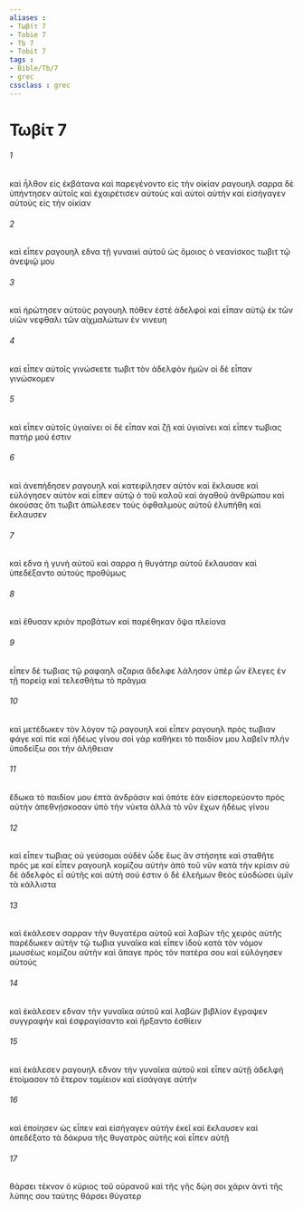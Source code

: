 ```yaml
---
aliases : 
- Τωβίτ 7
- Tobie 7
- Tb 7
- Tobit 7
tags : 
- Bible/Tb/7
- grec
cssclass : grec
---
```


# Τωβίτ 7

###### 1
καὶ ἦλθον εἰς ἐκβάτανα καὶ παρεγένοντο εἰς τὴν οἰκίαν ραγουηλ σαρρα δὲ ὑπήντησεν αὐτοῖς καὶ ἐχαιρέτισεν αὐτοὺς καὶ αὐτοὶ αὐτήν καὶ εἰσήγαγεν αὐτοὺς εἰς τὴν οἰκίαν
###### 2
καὶ εἶπεν ραγουηλ εδνα τῇ γυναικὶ αὐτοῦ ὡς ὅμοιος ὁ νεανίσκος τωβιτ τῷ ἀνεψιῷ μου
###### 3
καὶ ἠρώτησεν αὐτοὺς ραγουηλ πόθεν ἐστέ ἀδελφοί καὶ εἶπαν αὐτῷ ἐκ τῶν υἱῶν νεφθαλι τῶν αἰχμαλώτων ἐν νινευη
###### 4
καὶ εἶπεν αὐτοῖς γινώσκετε τωβιτ τὸν ἀδελφὸν ἡμῶν οἱ δὲ εἶπαν γινώσκομεν
###### 5
καὶ εἶπεν αὐτοῖς ὑγιαίνει οἱ δὲ εἶπαν καὶ ζῇ καὶ ὑγιαίνει καὶ εἶπεν τωβιας πατήρ μού ἐστιν
###### 6
καὶ ἀνεπήδησεν ραγουηλ καὶ κατεφίλησεν αὐτὸν καὶ ἔκλαυσε καὶ εὐλόγησεν αὐτὸν καὶ εἶπεν αὐτῷ ὁ τοῦ καλοῦ καὶ ἀγαθοῦ ἀνθρώπου καὶ ἀκούσας ὅτι τωβιτ ἀπώλεσεν τοὺς ὀφθαλμοὺς αὐτοῦ ἐλυπήθη καὶ ἔκλαυσεν
###### 7
καὶ εδνα ἡ γυνὴ αὐτοῦ καὶ σαρρα ἡ θυγάτηρ αὐτοῦ ἔκλαυσαν καὶ ὑπεδέξαντο αὐτοὺς προθύμως
###### 8
καὶ ἔθυσαν κριὸν προβάτων καὶ παρέθηκαν ὄψα πλείονα
###### 9
εἶπεν δὲ τωβιας τῷ ραφαηλ αζαρια ἄδελφε λάλησον ὑπὲρ ὧν ἔλεγες ἐν τῇ πορείᾳ καὶ τελεσθήτω τὸ πρᾶγμα
###### 10
καὶ μετέδωκεν τὸν λόγον τῷ ραγουηλ καὶ εἶπεν ραγουηλ πρὸς τωβιαν φάγε καὶ πίε καὶ ἡδέως γίνου σοὶ γὰρ καθήκει τὸ παιδίον μου λαβεῖν πλὴν ὑποδείξω σοι τὴν ἀλήθειαν
###### 11
ἔδωκα τὸ παιδίον μου ἑπτὰ ἀνδράσιν καὶ ὁπότε ἐὰν εἰσεπορεύοντο πρὸς αὐτήν ἀπεθνῄσκοσαν ὑπὸ τὴν νύκτα ἀλλὰ τὸ νῦν ἔχων ἡδέως γίνου
###### 12
καὶ εἶπεν τωβιας οὐ γεύσομαι οὐδὲν ὧδε ἕως ἂν στήσητε καὶ σταθῆτε πρός με καὶ εἶπεν ραγουηλ κομίζου αὐτὴν ἀπὸ τοῦ νῦν κατὰ τὴν κρίσιν σὺ δὲ ἀδελφὸς εἶ αὐτῆς καὶ αὐτή σού ἐστιν ὁ δὲ ἐλεήμων θεὸς εὐοδώσει ὑμῖν τὰ κάλλιστα
###### 13
καὶ ἐκάλεσεν σαρραν τὴν θυγατέρα αὐτοῦ καὶ λαβὼν τῆς χειρὸς αὐτῆς παρέδωκεν αὐτὴν τῷ τωβια γυναῖκα καὶ εἶπεν ἰδοὺ κατὰ τὸν νόμον μωυσέως κομίζου αὐτὴν καὶ ἄπαγε πρὸς τὸν πατέρα σου καὶ εὐλόγησεν αὐτούς
###### 14
καὶ ἐκάλεσεν εδναν τὴν γυναῖκα αὐτοῦ καὶ λαβὼν βιβλίον ἔγραψεν συγγραφήν καὶ ἐσφραγίσαντο καὶ ἤρξαντο ἐσθίειν
###### 15
καὶ ἐκάλεσεν ραγουηλ εδναν τὴν γυναῖκα αὐτοῦ καὶ εἶπεν αὐτῇ ἀδελφή ἑτοίμασον τὸ ἕτερον ταμίειον καὶ εἰσάγαγε αὐτήν
###### 16
καὶ ἐποίησεν ὡς εἶπεν καὶ εἰσήγαγεν αὐτὴν ἐκεῖ καὶ ἔκλαυσεν καὶ ἀπεδέξατο τὰ δάκρυα τῆς θυγατρὸς αὐτῆς καὶ εἶπεν αὐτῇ
###### 17
θάρσει τέκνον ὁ κύριος τοῦ οὐρανοῦ καὶ τῆς γῆς δῴη σοι χάριν ἀντὶ τῆς λύπης σου ταύτης θάρσει θύγατερ
